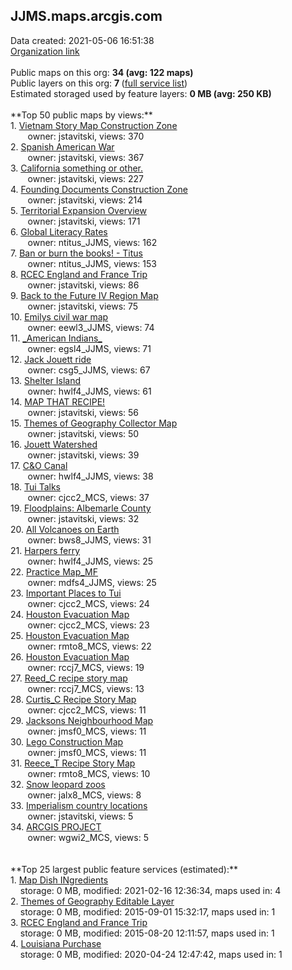 <h2>JJMS.maps.arcgis.com</h2> Data created: 2021-05-06 16:51:38 <br /><a target='new' href='https://JJMS.maps.arcgis.com'>Organization link</a><br /><br />Public maps on this org: <b>34 (avg: 122 maps)</b><br />Public layers on this org: <b>7 </b>(<a target='new' href='https://services.arcgis.com/oUIH0KUN69J3B27i/ArcGIS/rest/services'>full service list</a>)<br />Estimated storaged used by feature layers: <b>0 MB (avg: 250 KB)</b><br /><br />**Top 50 public maps by views:**<br />  1. <a target='new' href='https://www.arcgis.com/home/item.html?id=8ce4888815b6435780fd7b121e397180'>Vietnam Story Map Construction Zone</a> <br />  &nbsp;&nbsp;&nbsp;&nbsp; &nbsp;&nbsp;owner: jstavitski, views: 370<br />  2. <a target='new' href='https://www.arcgis.com/home/item.html?id=069f1e1aef6e44158a18628d55a50d72'>Spanish American War</a> <br />  &nbsp;&nbsp;&nbsp;&nbsp; &nbsp;&nbsp;owner: jstavitski, views: 367<br />  3. <a target='new' href='https://www.arcgis.com/home/item.html?id=e2975aee24174a8ebacfc718d57ee8a0'>California something or other.</a> <br />  &nbsp;&nbsp;&nbsp;&nbsp; &nbsp;&nbsp;owner: jstavitski, views: 227<br />  4. <a target='new' href='https://www.arcgis.com/home/item.html?id=fe143088357f4e7783f9df6794ba169f'>Founding Documents Construction Zone</a> <br />  &nbsp;&nbsp;&nbsp;&nbsp; &nbsp;&nbsp;owner: jstavitski, views: 214<br />  5. <a target='new' href='https://www.arcgis.com/home/item.html?id=b200eda1bc0649c883398485229a794d'>Territorial Expansion Overview</a> <br />  &nbsp;&nbsp;&nbsp;&nbsp; &nbsp;&nbsp;owner: jstavitski, views: 171<br />  6. <a target='new' href='https://www.arcgis.com/home/item.html?id=e5c184c003864ccf97820979d5070bfe'>Global Literacy Rates</a> <br />  &nbsp;&nbsp;&nbsp;&nbsp; &nbsp;&nbsp;owner: ntitus_JJMS, views: 162<br />  7. <a target='new' href='https://www.arcgis.com/home/item.html?id=471cee0ad14d4e7ba82cf8e76b14d8b2'>Ban or burn the books! - Titus</a> <br />  &nbsp;&nbsp;&nbsp;&nbsp; &nbsp;&nbsp;owner: ntitus_JJMS, views: 153<br />  8. <a target='new' href='https://www.arcgis.com/home/item.html?id=99b67152f33848448cf2e05e095a482d'>RCEC England and France Trip</a> <br />  &nbsp;&nbsp;&nbsp;&nbsp; &nbsp;&nbsp;owner: jstavitski, views: 86<br />  9. <a target='new' href='https://www.arcgis.com/home/item.html?id=56b552225c064acd97cb039bafc742a6'>Back to the Future IV Region Map</a> <br />  &nbsp;&nbsp;&nbsp;&nbsp; &nbsp;&nbsp;owner: jstavitski, views: 75<br />  10. <a target='new' href='https://www.arcgis.com/home/item.html?id=2c3113a94109482c93f4e673b96d4d53'>Emilys civil war map</a> <br />  &nbsp;&nbsp;&nbsp;&nbsp; &nbsp;&nbsp;owner: eewl3_JJMS, views: 74<br />  11. <a target='new' href='https://www.arcgis.com/home/item.html?id=5cf242ae1b254189b430255916842c71'>_American Indians_</a> <br />  &nbsp;&nbsp;&nbsp;&nbsp; &nbsp;&nbsp;owner: egsl4_JJMS, views: 71<br />  12. <a target='new' href='https://www.arcgis.com/home/item.html?id=bc62fd99015046c39c0bf9c89fc463d7'>Jack Jouett ride</a> <br />  &nbsp;&nbsp;&nbsp;&nbsp; &nbsp;&nbsp;owner: csg5_JJMS, views: 67<br />  13. <a target='new' href='https://www.arcgis.com/home/item.html?id=e6fec5db22c64395bb75eb74e5830b10'>Shelter Island</a> <br />  &nbsp;&nbsp;&nbsp;&nbsp; &nbsp;&nbsp;owner: hwlf4_JJMS, views: 61<br />  14. <a target='new' href='https://www.arcgis.com/home/item.html?id=cb8801b9c7874fe6b61b90092dffb059'>MAP THAT RECIPE!</a> <br />  &nbsp;&nbsp;&nbsp;&nbsp; &nbsp;&nbsp;owner: jstavitski, views: 56<br />  15. <a target='new' href='https://www.arcgis.com/home/item.html?id=c48e49ffb6844900b1214290d639bbc6'>Themes of Geography Collector Map</a> <br />  &nbsp;&nbsp;&nbsp;&nbsp; &nbsp;&nbsp;owner: jstavitski, views: 50<br />  16. <a target='new' href='https://www.arcgis.com/home/item.html?id=1e525140712a46879d6a2c1295833827'>Jouett Watershed</a> <br />  &nbsp;&nbsp;&nbsp;&nbsp; &nbsp;&nbsp;owner: jstavitski, views: 39<br />  17. <a target='new' href='https://www.arcgis.com/home/item.html?id=ff3b471ba57b4ba9bc2c7a4194f332d0'>C&O Canal</a> <br />  &nbsp;&nbsp;&nbsp;&nbsp; &nbsp;&nbsp;owner: hwlf4_JJMS, views: 38<br />  18. <a target='new' href='https://www.arcgis.com/home/item.html?id=9f6a491153794f7789ec02ce56a7eff2'>Tui Talks</a> <br />  &nbsp;&nbsp;&nbsp;&nbsp; &nbsp;&nbsp;owner: cjcc2_MCS, views: 37<br />  19. <a target='new' href='https://www.arcgis.com/home/item.html?id=4b6bfe191a914992bd81d1d09cd05392'>Floodplains: Albemarle County</a> <br />  &nbsp;&nbsp;&nbsp;&nbsp; &nbsp;&nbsp;owner: jstavitski, views: 32<br />  20. <a target='new' href='https://www.arcgis.com/home/item.html?id=7c1cac2e2cf74dbbbe65b979a484014f'>All Volcanoes on Earth</a> <br />  &nbsp;&nbsp;&nbsp;&nbsp; &nbsp;&nbsp;owner: bws8_JJMS, views: 31<br />  21. <a target='new' href='https://www.arcgis.com/home/item.html?id=2299a42d20764c77bd748ef598a9f40c'>Harpers ferry</a> <br />  &nbsp;&nbsp;&nbsp;&nbsp; &nbsp;&nbsp;owner: hwlf4_JJMS, views: 25<br />  22. <a target='new' href='https://www.arcgis.com/home/item.html?id=6f44183298f348608d1690a8bde9b5b1'>Practice Map_MF</a> <br />  &nbsp;&nbsp;&nbsp;&nbsp; &nbsp;&nbsp;owner: mdfs4_JJMS, views: 25<br />  23. <a target='new' href='https://www.arcgis.com/home/item.html?id=64608494d23f41f3a9c58edca915a937'>Important Places to Tui</a> <br />  &nbsp;&nbsp;&nbsp;&nbsp; &nbsp;&nbsp;owner: cjcc2_MCS, views: 24<br />  24. <a target='new' href='https://www.arcgis.com/home/item.html?id=23206491def84401a5d863558cf7d77e'>Houston Evacuation Map</a> <br />  &nbsp;&nbsp;&nbsp;&nbsp; &nbsp;&nbsp;owner: cjcc2_MCS, views: 23<br />  25. <a target='new' href='https://www.arcgis.com/home/item.html?id=8b8cb26c6b55429bb776134920df5bd8'>Houston Evacuation Map</a> <br />  &nbsp;&nbsp;&nbsp;&nbsp; &nbsp;&nbsp;owner: rmto8_MCS, views: 22<br />  26. <a target='new' href='https://www.arcgis.com/home/item.html?id=8651adee8b734862aa9bb5d0ca271227'>Houston Evacuation Map</a> <br />  &nbsp;&nbsp;&nbsp;&nbsp; &nbsp;&nbsp;owner: rccj7_MCS, views: 19<br />  27. <a target='new' href='https://www.arcgis.com/home/item.html?id=5f3804fc93a7415783da5a9cbe65381a'>Reed_C recipe story map</a> <br />  &nbsp;&nbsp;&nbsp;&nbsp; &nbsp;&nbsp;owner: rccj7_MCS, views: 13<br />  28. <a target='new' href='https://www.arcgis.com/home/item.html?id=ee0b09f3108a47829a26ab240538660b'>Curtis_C Recipe Story Map</a> <br />  &nbsp;&nbsp;&nbsp;&nbsp; &nbsp;&nbsp;owner: cjcc2_MCS, views: 11<br />  29. <a target='new' href='https://www.arcgis.com/home/item.html?id=a714ca765ef14b80b7a7283c638c7c8b'>Jacksons Neighbourhood Map</a> <br />  &nbsp;&nbsp;&nbsp;&nbsp; &nbsp;&nbsp;owner: jmsf0_MCS, views: 11<br />  30. <a target='new' href='https://www.arcgis.com/home/item.html?id=c0e59392744e4971bef0a637d75c87c0'>Lego Construction Map</a> <br />  &nbsp;&nbsp;&nbsp;&nbsp; &nbsp;&nbsp;owner: jmsf0_MCS, views: 11<br />  31. <a target='new' href='https://www.arcgis.com/home/item.html?id=bd37b6e854314d4a9c3095a1e9509337'>Reece_T Recipe Story Map</a> <br />  &nbsp;&nbsp;&nbsp;&nbsp; &nbsp;&nbsp;owner: rmto8_MCS, views: 10<br />  32. <a target='new' href='https://www.arcgis.com/home/item.html?id=2b9fbac3c7fa48448e162a051f857239'>Snow leopard zoos</a> <br />  &nbsp;&nbsp;&nbsp;&nbsp; &nbsp;&nbsp;owner: jalx8_MCS, views: 8<br />  33. <a target='new' href='https://www.arcgis.com/home/item.html?id=60189b770af6475690f1960cc6106d86'>Imperialism country locations</a> <br />  &nbsp;&nbsp;&nbsp;&nbsp; &nbsp;&nbsp;owner: jstavitski, views: 5<br />  34. <a target='new' href='https://www.arcgis.com/home/item.html?id=7186a2a022b3492f989c94fb540b3dd5'>ARCGIS PROJECT</a> <br />  &nbsp;&nbsp;&nbsp;&nbsp; &nbsp;&nbsp;owner: wgwi2_MCS, views: 5<br /><br /><br />**Top 25 largest public feature services (estimated):**<br /> 1. <a target='new' href='https://www.arcgis.com/home/item.html?id=c6bf9a40e58546d3af055dc3b2853562'>Map Dish INgredients</a><br /> &nbsp;&nbsp;&nbsp;&nbsp;storage: 0 MB, modified: 2021-02-16 12:36:34, maps used in: 4<br /> 2. <a target='new' href='https://www.arcgis.com/home/item.html?id=3103e325fb104cb099472000b6ec8ca1'>Themes of Geography Editable Layer</a><br /> &nbsp;&nbsp;&nbsp;&nbsp;storage: 0 MB, modified: 2015-09-01 15:32:17, maps used in: 1<br /> 3. <a target='new' href='https://www.arcgis.com/home/item.html?id=3841700fa2c74a6481450b0eeb1441f7'>RCEC England and France Trip</a><br /> &nbsp;&nbsp;&nbsp;&nbsp;storage: 0 MB, modified: 2015-08-20 12:11:57, maps used in: 1<br /> 4. <a target='new' href='https://www.arcgis.com/home/item.html?id=6e7738ac2f9545be8af6bac0dc9b2fbe'>Louisiana Purchase</a><br /> &nbsp;&nbsp;&nbsp;&nbsp;storage: 0 MB, modified: 2020-04-24 12:47:42, maps used in: 1<br />